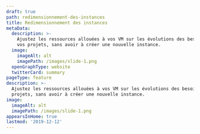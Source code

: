 ```yaml
---
draft: true
path: redimensionnement-des-instances
title: Redimensionnement des instances
metaData:
  description: >-
    Ajustez les ressources allouées à vos VM sur les évolutions des besoins de
    vos projets, sans avoir à créer une nouvelle instance.
  image:
    imageAlt: alt
    imagePath: /images/slide-1.png
  openGraphType: website
  twitterCard: summary
pageType: feature
description: >-
  Ajustez les ressources allouées à vos VM sur les évolutions des besoins de vos
  projets, sans avoir à créer une nouvelle instance.
image:
  imageAlt: alt
  imagePath: /images/slide-1.png
appearsInHome: true
lastmod: '2019-12-12'
---
```


